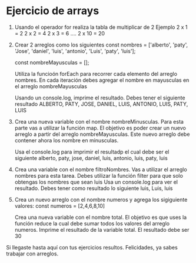 # Ejercicio de arrays
1. Usando el operador for realiza la tabla de multiplicar de 2
    Ejemplo 
    2 x 1 = 2
    2 x 2 = 4
    2 x 3 = 6
    ....
    2 x 10 = 20

2. Crear 2 arreglos como los siguientes
    const nombres = ['alberto', 'paty', 'Jose', 'daniel', 'luis', 'antonio', 'Luis', 'paty', 'luis'];
    
    const nombreMayusculas = [];

    Utiliza la funcioón forEach para recorrer cada elemento del arreglo nombres. En cada iteración debes agregar el nombre en mayusculas en el arreglo nombreMayusculas
    
    Usando un console.log, imprime el resultado. Debes tener el siguiente resultado
    ALBERTO, PATY, JOSE, DANIEL, LUIS, ANTONIO, LUIS, PATY, LUIS
    
3. Crea una nueva variable con el nombre nombreMinusculas. Para esta parte vas a utilizar la función map. El objetivo es poder crear un nuevo arreglo a partir del arreglo nombreMayusculas. Este nuevo arreglo debe contener ahora los nombre en minusculas.
    
    Usa el console.log para imprimir el resultadp el cual debe ser el siguiente
    alberto, paty, jose, daniel, luis, antonio, luis, paty, luis

4. Crea una variable con el nombre filtroNombres. Vas a utilizar el arreglo nombres para esta tarea. Debes utilizar la función filter para que solo obtengas los nombres que sean luis
    Usa un console.log para ver el resultado. Debes tener como resultado lo siguiente
    luis, Luis, luis
5. Crea un nuevo arreglo con el nombre numeros y agrega los sigiguiente valores:
    const numeros = [2,4,6,8,10]
    
    Crea una nueva variable con el nombre total. El objetivo es que uses la función reduce la cual debe sumar todos los valores del arreglo numeros. Imprime el resultado de la variable total. El resultado debe ser 30

Si llegaste hasta aquí con tus ejercicios resultos. Felicidades, ya sabes trabajar con arreglos.
